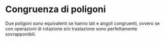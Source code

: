 # Congruenza di poligoni

Due poligoni sono equivalenti se hanno lati e angoli congruenti, ovvero se
con operazioni di rotazione e/o traslazione sono perfettamente sovrapponibili.
